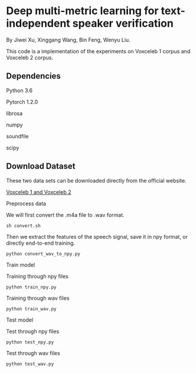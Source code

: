 Deep multi-metric learning for text-independent speaker verification
==== 

By Jiwei Xu, Xinggang Wang, Bin Feng, Wenyu Liu.

This code is a implementation of the experiments on Voxceleb 1 corpus and Voxceleb 2 corpus.

Dependencies
-------

Python 3.6

Pytorch 1.2.0

librosa

numpy

soundfile

scipy

Download Dataset
-------

These two data sets can be downloaded directly from the official website.

[Voxceleb 1 and Voxceleb 2](http://www.robots.ox.ac.uk/~vgg/data/voxceleb/interspeech2019.html)  



Preprocess data

We will first convert the .m4a file to .wav format.

```
sh convert.sh
```

Then we extract the features of the speech signal, save it in npy format, or directly end-to-end training.

```
python convert_wav_to_npy.py
```

Train model


Training through npy files
```
python train_npy.py
```

Training through wav files
```
python train_wav.py
```

Test model

Test through npy files
```
python test_npy.py
```

Test through wav files
```
python test_wav.py
```






